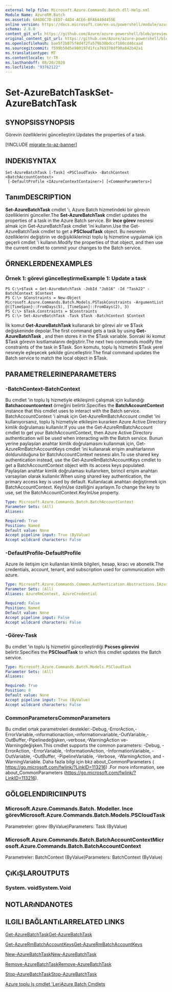 ```yaml
---
external help file: Microsoft.Azure.Commands.Batch.dll-Help.xml
Module Name: AzureRM.Batch
ms.assetid: 6A6D6C7D-EED7-4AD4-ACE6-BFA64404455E
online version: https://docs.microsoft.com/en-us/powershell/module/azurerm.batch/set-azurebatchtask
schema: 2.0.0
content_git_url: https://github.com/Azure/azure-powershell/blob/preview/src/ResourceManager/AzureBatch/Commands.Batch/help/Set-AzureBatchTask.md
original_content_git_url: https://github.com/Azure/azure-powershell/blob/preview/src/ResourceManager/AzureBatch/Commands.Batch/help/Set-AzureBatchTask.md
ms.openlocfilehash: bae5f2b075f8d4f2fa579b38bdccf160cd46caad
ms.sourcegitcommit: f599b50d5e980197d1fca769378df90a842b42a1
ms.translationtype: MT
ms.contentlocale: tr-TR
ms.lasthandoff: 08/20/2020
ms.locfileid: "93762122"
---
```

# <span data-ttu-id="a7aa7-101">Set-AzureBatchTask</span><span class="sxs-lookup"><span data-stu-id="a7aa7-101">Set-AzureBatchTask</span></span>

## <span data-ttu-id="a7aa7-102">SYNOPSIS</span><span class="sxs-lookup"><span data-stu-id="a7aa7-102">SYNOPSIS</span></span>
<span data-ttu-id="a7aa7-103">Görevin özelliklerini güncelleştirir.</span><span class="sxs-lookup"><span data-stu-id="a7aa7-103">Updates the properties of a task.</span></span>

[!INCLUDE [migrate-to-az-banner](../../includes/migrate-to-az-banner.md)]

## <span data-ttu-id="a7aa7-104">INDEKI</span><span class="sxs-lookup"><span data-stu-id="a7aa7-104">SYNTAX</span></span>

```
Set-AzureBatchTask [-Task] <PSCloudTask> -BatchContext <BatchAccountContext>
 [-DefaultProfile <IAzureContextContainer>] [<CommonParameters>]
```

## <span data-ttu-id="a7aa7-105">Tanım</span><span class="sxs-lookup"><span data-stu-id="a7aa7-105">DESCRIPTION</span></span>
<span data-ttu-id="a7aa7-106">**Set-AzureBatchTask** cmdlet 'ı, Azure Batch hizmetindeki bir görevin özelliklerini günceller.</span><span class="sxs-lookup"><span data-stu-id="a7aa7-106">The **Set-AzureBatchTask** cmdlet updates the properties of a task in the Azure Batch service.</span></span>
<span data-ttu-id="a7aa7-107">Bir **Ince görev** nesnesi almak için Get-AzureBatchTask cmdlet 'ini kullanın.</span><span class="sxs-lookup"><span data-stu-id="a7aa7-107">Use the Get-AzureBatchTask cmdlet to get a **PSCloudTask** object.</span></span>
<span data-ttu-id="a7aa7-108">Bu nesnenin özelliklerini değiştirin ve değişikliklerinizi toplu Iş hizmetine uygulamak için geçerli cmdlet 'i kullanın.</span><span class="sxs-lookup"><span data-stu-id="a7aa7-108">Modify the properties of that object, and then use the current cmdlet to commit your changes to the Batch service.</span></span>

## <span data-ttu-id="a7aa7-109">ÖRNEKLERDEN</span><span class="sxs-lookup"><span data-stu-id="a7aa7-109">EXAMPLES</span></span>

### <span data-ttu-id="a7aa7-110">Örnek 1: görevi güncelleştirme</span><span class="sxs-lookup"><span data-stu-id="a7aa7-110">Example 1: Update a task</span></span>
```
PS C:\>$Task = Get-AzureBatchTask -JobId "Job16" -Id "Task22" -BatchContext $Context
PS C:\> $Constraints = New-Object Microsoft.Azure.Commands.Batch.Models.PSTaskConstraints -ArgumentList @([TimeSpan}::FromDays(5), [TimeSpan]::FromDays(2), 3)
PS C:\> $Task.Constraints = $Constraints
PS C:\> Set-AzureBatchTask -Task $Task -BatchContext $Context
```

<span data-ttu-id="a7aa7-111">İlk komut **Get-AzureBatchTask** kullanarak bir görevi alır ve $Task değişkeninde depolar.</span><span class="sxs-lookup"><span data-stu-id="a7aa7-111">The first command gets a task by using **Get-AzureBatchTask** , and then stores it in the $Task variable.</span></span>
<span data-ttu-id="a7aa7-112">Sonraki iki komut $Task görevin kısıtlamalarını değiştirir.</span><span class="sxs-lookup"><span data-stu-id="a7aa7-112">The next two commands modify the constraints of the task in $Task.</span></span>
<span data-ttu-id="a7aa7-113">Son komutu, toplu Iş hizmetini $Task yerel nesneyle eşleşecek şekilde güncelleştirir.</span><span class="sxs-lookup"><span data-stu-id="a7aa7-113">The final command updates the Batch service to match the local object in $Task.</span></span>

## <span data-ttu-id="a7aa7-114">PARAMETRELERINE</span><span class="sxs-lookup"><span data-stu-id="a7aa7-114">PARAMETERS</span></span>

### <span data-ttu-id="a7aa7-115">-BatchContext</span><span class="sxs-lookup"><span data-stu-id="a7aa7-115">-BatchContext</span></span>
<span data-ttu-id="a7aa7-116">Bu cmdlet 'in toplu Iş hizmetiyle etkileşimli çalışmak için kullandığı **Batchaccountcontext** örneğini belirtir.</span><span class="sxs-lookup"><span data-stu-id="a7aa7-116">Specifies the **BatchAccountContext** instance that this cmdlet uses to interact with the Batch service.</span></span>
<span data-ttu-id="a7aa7-117">BatchAccountContext 'i almak için Get-AzureRmBatchAccount cmdlet 'ini kullanıyorsanız, toplu Iş hizmetiyle etkileşim kurarken Azure Active Directory kimlik doğrulaması kullanılır.</span><span class="sxs-lookup"><span data-stu-id="a7aa7-117">If you use the Get-AzureRmBatchAccount cmdlet to get your BatchAccountContext, then Azure Active Directory authentication will be used when interacting with the Batch service.</span></span> <span data-ttu-id="a7aa7-118">Bunun yerine paylaşılan anahtar kimlik doğrulamasını kullanmak için, Get-AzureRmBatchAccountKeys cmdlet 'ini kullanarak erişim anahtarlarının doldurulduğuna bir BatchAccountContext nesnesi alın.</span><span class="sxs-lookup"><span data-stu-id="a7aa7-118">To use shared key authentication instead, use the Get-AzureRmBatchAccountKeys cmdlet to get a BatchAccountContext object with its access keys populated.</span></span> <span data-ttu-id="a7aa7-119">Paylaşılan anahtar kimlik doğrulaması kullanırken, birincil erişim anahtarı varsayılan olarak kullanılır.</span><span class="sxs-lookup"><span data-stu-id="a7aa7-119">When using shared key authentication, the primary access key is used by default.</span></span> <span data-ttu-id="a7aa7-120">Kullanılacak anahtarı değiştirmek için BatchAccountContext. KeyInUse özelliğini ayarlayın.</span><span class="sxs-lookup"><span data-stu-id="a7aa7-120">To change the key to use, set the BatchAccountContext.KeyInUse property.</span></span>

```yaml
Type: Microsoft.Azure.Commands.Batch.BatchAccountContext
Parameter Sets: (All)
Aliases:

Required: True
Position: Named
Default value: None
Accept pipeline input: True (ByValue)
Accept wildcard characters: False
```

### <span data-ttu-id="a7aa7-121">-DefaultProfile</span><span class="sxs-lookup"><span data-stu-id="a7aa7-121">-DefaultProfile</span></span>
<span data-ttu-id="a7aa7-122">Azure ile iletişim için kullanılan kimlik bilgileri, hesap, kiracı ve abonelik.</span><span class="sxs-lookup"><span data-stu-id="a7aa7-122">The credentials, account, tenant, and subscription used for communication with azure.</span></span>

```yaml
Type: Microsoft.Azure.Commands.Common.Authentication.Abstractions.IAzureContextContainer
Parameter Sets: (All)
Aliases: AzureRmContext, AzureCredential

Required: False
Position: Named
Default value: None
Accept pipeline input: False
Accept wildcard characters: False
```

### <span data-ttu-id="a7aa7-123">-Görev</span><span class="sxs-lookup"><span data-stu-id="a7aa7-123">-Task</span></span>
<span data-ttu-id="a7aa7-124">Bu cmdlet 'in toplu Iş hizmetini güncelleştirdiği **Pscses görevini** belirtir.</span><span class="sxs-lookup"><span data-stu-id="a7aa7-124">Specifies the **PSCloudTask** to which this cmdlet updates the Batch service.</span></span>

```yaml
Type: Microsoft.Azure.Commands.Batch.Models.PSCloudTask
Parameter Sets: (All)
Aliases:

Required: True
Position: 0
Default value: None
Accept pipeline input: True (ByValue)
Accept wildcard characters: False
```

### <span data-ttu-id="a7aa7-125">CommonParameters</span><span class="sxs-lookup"><span data-stu-id="a7aa7-125">CommonParameters</span></span>
<span data-ttu-id="a7aa7-126">Bu cmdlet ortak parametreleri destekler:-Debug,-ErrorAction,-ErrorVariable,-ınformationaction,-ınformationvariable,-OutVariable,-OutBuffer,-Pipelinedeğişken,-verbose,-WarningAction ve-Warningdeğişken.</span><span class="sxs-lookup"><span data-stu-id="a7aa7-126">This cmdlet supports the common parameters: -Debug, -ErrorAction, -ErrorVariable, -InformationAction, -InformationVariable, -OutVariable, -OutBuffer, -PipelineVariable, -Verbose, -WarningAction, and -WarningVariable.</span></span> <span data-ttu-id="a7aa7-127">Daha fazla bilgi için bkz about_CommonParameters ( https://go.microsoft.com/fwlink/?LinkID=113216) .</span><span class="sxs-lookup"><span data-stu-id="a7aa7-127">For more information, see about_CommonParameters (https://go.microsoft.com/fwlink/?LinkID=113216).</span></span>

## <span data-ttu-id="a7aa7-128">GÖLGELENDIRICI</span><span class="sxs-lookup"><span data-stu-id="a7aa7-128">INPUTS</span></span>

### <span data-ttu-id="a7aa7-129">Microsoft.Azure.Commands.Batch. Modeller. Ince görev</span><span class="sxs-lookup"><span data-stu-id="a7aa7-129">Microsoft.Azure.Commands.Batch.Models.PSCloudTask</span></span>
<span data-ttu-id="a7aa7-130">Parametreler: görev (ByValue)</span><span class="sxs-lookup"><span data-stu-id="a7aa7-130">Parameters: Task (ByValue)</span></span>

### <span data-ttu-id="a7aa7-131">Microsoft.Azure.Commands.Batch.BatchAccountContext</span><span class="sxs-lookup"><span data-stu-id="a7aa7-131">Microsoft.Azure.Commands.Batch.BatchAccountContext</span></span>
<span data-ttu-id="a7aa7-132">Parametreler: BatchContext (ByValue)</span><span class="sxs-lookup"><span data-stu-id="a7aa7-132">Parameters: BatchContext (ByValue)</span></span>

## <span data-ttu-id="a7aa7-133">ÇıKıŞLAR</span><span class="sxs-lookup"><span data-stu-id="a7aa7-133">OUTPUTS</span></span>

### <span data-ttu-id="a7aa7-134">System. void</span><span class="sxs-lookup"><span data-stu-id="a7aa7-134">System.Void</span></span>

## <span data-ttu-id="a7aa7-135">NOTLARıNDA</span><span class="sxs-lookup"><span data-stu-id="a7aa7-135">NOTES</span></span>

## <span data-ttu-id="a7aa7-136">ILGILI BAĞLANTıLAR</span><span class="sxs-lookup"><span data-stu-id="a7aa7-136">RELATED LINKS</span></span>

[<span data-ttu-id="a7aa7-137">Get-AzureBatchTask</span><span class="sxs-lookup"><span data-stu-id="a7aa7-137">Get-AzureBatchTask</span></span>](./Get-AzureBatchTask.md)

[<span data-ttu-id="a7aa7-138">Get-AzureRmBatchAccountKeys</span><span class="sxs-lookup"><span data-stu-id="a7aa7-138">Get-AzureRmBatchAccountKeys</span></span>](./Get-AzureRmBatchAccountKeys.md)

[<span data-ttu-id="a7aa7-139">New-AzureBatchTask</span><span class="sxs-lookup"><span data-stu-id="a7aa7-139">New-AzureBatchTask</span></span>](./New-AzureBatchTask.md)

[<span data-ttu-id="a7aa7-140">Remove-AzureBatchTask</span><span class="sxs-lookup"><span data-stu-id="a7aa7-140">Remove-AzureBatchTask</span></span>](./Remove-AzureBatchTask.md)

[<span data-ttu-id="a7aa7-141">Stop-AzureBatchTask</span><span class="sxs-lookup"><span data-stu-id="a7aa7-141">Stop-AzureBatchTask</span></span>](./Stop-AzureBatchTask.md)

[<span data-ttu-id="a7aa7-142">Azure toplu Iş cmdlet 'Leri</span><span class="sxs-lookup"><span data-stu-id="a7aa7-142">Azure Batch Cmdlets</span></span>](./AzureRM.Batch.md)


